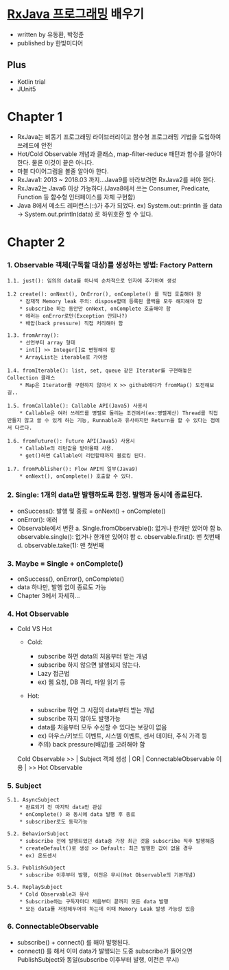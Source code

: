 # [**RxJava 프로그래밍**](http://www.hanbit.co.kr/store/books/look.php?p_code=B3448548347/) 배우기
* written by 유동환, 박정준
* published by 한빛미디어


## Plus
* Kotlin trial
* JUnit5


# Chapter 1
* RxJava는 비동기 프로그래밍 라이브러리이고 함수형 프로그래밍 기법을 도입하여 쓰레드에 안전
* Hot/Cold Observable 개념과 클래스, map-filter-reduce 패턴과 함수를 알아야 한다. 물론 이것이 끝은 아니다.
* 마블 다이어그램을 볼줄 알아야 한다.
* RxJava1: 2013 ~ 2018.03 까지...Java9를 바라보려면 RxJava2를 써야 한다.
* RxJava2는 Java6 이상 가능하다.(Java8에서 쓰는 Consumer, Predicate, Function 등 함수형 인터페이스를 자체 구현함)
* Java 8에서 메소드 레퍼런스(::)가 추가 되었다.
  ex) System.out::println 을
        data -> System.out.println(data) 로 하위호환 할 수 있다.


# Chapter 2
### 1. Observable 객체(구독할 대상)를 생성하는 방법: Factory Pattern
	1.1. just(): 임의의 data를 하나씩 순차적으로 인자에 추가하여 생성

	1.2 create(): onNext(), OnError(), onComplete() 를 직접 호출해야 함
        * 잠재적 Memory leak 주의: dispose할때 등록된 콜백을 모두 해지해야 함
	    * subscribe 하는 동안만 onNext, onComplete 호출해야 함
	    * 에러는 onError로만(Exception 안되나?)
	    * 배압(back pressure) 직접 처리해야 함
	
	1.3. fromArray():
	    * 선언부터 array 형태
	    * int[] >> Integer[]로 변형해야 함
	    * ArrayList는 iterable로 가야함

	1.4. fromIterable(): list, set, queue 같은 Iterator를 구현해놓은 Collection 클래스
	    * Map은 Iterator를 구현하지 않아서 X >> github에다가 fromMap() 도전해보길..

	1.5. fromCallable(): Callable API(Java5) 사용시
	    * Callable은 여러 쓰레드를 병렬로 돌리는 조건에서(ex:병렬계산) Thread를 직접 만들지 않고 쓸 수 있게 하는 기능, Runnable과 유사하지만 Return을 할 수 있다는 점에서 다르다.

	1.6. fromFuture(): Future API(Java5) 사용시
	    * Callable의 리턴값을 받아올때 사용.
	    * get()하면 Callable이 리턴할때까지 블로킹 된다.

	1.7. fromPublisher(): Flow API의 일부(Java9)
	    * onNext(), onComplete() 호출할 수 있다.

### 2. Single: 1개의 data만 발행하도록 한정. 발행과 동시에 종료된다.
* onSuccess(): 발행 및 종료 = onNext() + onComplete()
* onError(): 에러
* Observable에서 변환
	a. Single.fromObservable(): 없거나 한개만 있어야 함
	b. observable.single(): 없거나 한개만 있어야 함
	c. observable.first(): 맨 첫번째
	d. observable.take(1): 맨 첫번째


### 3. Maybe = Single + onComplete()
* onSuccess(), onError(), onComplete()
* data 하나만, 발행 없이 종료도 가능
* Chapter 3에서 자세히...


### 4. Hot Observable
* Cold VS Hot
	* Cold:
		* subscribe 하면 data의 처음부터 받는 개념
		* subscribe 하지 않으면 발행되지 않는다.
		* Lazy 접근법
		* ex) 웹 요청, DB 쿼리, 파일 읽기 등

	* Hot:
		* subscribe 하면 그 시점의 data부터 받는 개념
		* subscribe 하지 않아도 발행가능
		* data를 처음부터 모두 수신할 수 있다는 보장이 없음
		* ex) 마우스/키보드 이벤트, 시스템 이벤트, 센서 데이터, 주식 가격 등
		* 주의) back pressure(배압)를 고려해야 함

	Cold Observable >> | Subject 객체 생성 | OR | ConnectableObservable 이용 | >> Hot Observable
	                   

### 5. Subject
	5.1. AsyncSubject
	    * 완료되기 전 마지막 data만 관심
	    * onComplete() 와 동시에 data 발행 후 종료
	    * subscriber로도 동작가능

	5.2. BehaviorSubject
	    * subscribe 전에 발행되었던 data중 가장 최근 것을 subscribe 직후 발행해줌
	    * createDefault()로 생성 >> Default: 최근 발행한 값이 없을 경우
	    * ex) 온도센서

	5.3. PublishSubject
	    * subscribe 이후부터 발행, 이전은 무시(Hot Observable의 기본개념)

	5.4. ReplaySubject
	    * Cold Observable과 유사
	    * Subscribe하는 구독자마다 처음부터 끝까지 모든 data 발행
	    * 모든 data를 저장해두어야 하는데 이때 Memory Leak 발생 가능성 있음

### 6. ConnectableObservable
* subscribe() + connect() 를 해야 발행된다.
* connect() 를 해서 이미 data가 발행되는 도중 subscribe가 들어오면 PublishSubject와 동일(subscribe 이후부터 발행, 이전은 무시)

